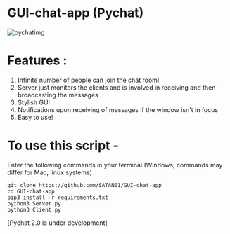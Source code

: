 # GUI-chat-app (Pychat)
![pychatimg](https://user-images.githubusercontent.com/68592417/110236772-b88f0980-7f5d-11eb-82ff-3fbf139b1aaf.png)


# Features :
1) Infinite number of people can join the chat room!
2) Server just monitors the clients and is involved in receiving and then broadcasting the messages
3) Stylish GUI
4) Notifications upon receiving of messages if the window isn't in focus
5) Easy to use!

# To use this script -
Enter the following commands in your terminal (Windows; commands may differ for Mac, linux systems)
```
git clone https://github.com/SATAN01/GUI-chat-app
cd GUI-chat-app
pip3 install -r requirements.txt
python3 Server.py
python3 Client.py
```
[Pychat 2.0 is under development]
